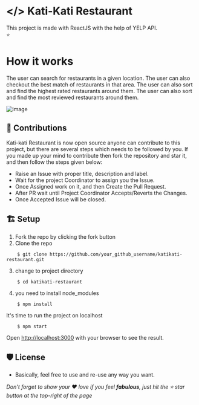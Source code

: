 # </> Kati-Kati Restaurant

This project is made with ReactJS with the help of YELP API.  
⭐

# How it works

The user can search for restaurants in a given location. The user can also checkout the best match of restaurants in that area. The user can also sort and find the highest rated restaurants around them. The user can also sort and find the most reviewed restaurants around them.


![image](https://user-images.githubusercontent.com/49716569/142430333-f623c979-60ee-443b-bcbb-1952d63e4041.png)

## 🤝 Contributions

Kati-kati Restaurant is now open source anyone can contribute to this project, but there are several steps which needs to be followed by you. If you made up your mind to contribute then fork the repository and star it, and then follow the steps given below:

- Raise an Issue with proper title, description and label.
- Wait for the project Coordinator to assign you the Issue.
- Once Assigned work on it, and then Create the Pull Request.
- After PR wait until Project Coordinator Accepts/Reverts the Changes.
- Once Accepted Issue will be closed.

## 🏗 Setup

1. Fork the repo by clicking the fork button
2. Clone the repo

```
    $ git clone https://github.com/your_github_username/katikati-restaurant.git
```

3. change to project directory

```
    $ cd katikati-restaurant
```

4. you need to install node_modules

```
    $ npm install
```

It's time to run the project on localhost

```
    $ npm start
```

Open [http://localhost:3000](http://localhost:3000) with your browser to see the result.

## 🛡️ License

- Basically, feel free to use and re-use any way you want.

_Don't forget to show your ❤ love if you feel **fabulous**, just hit the ⭐ star button at the top-right of the page_
